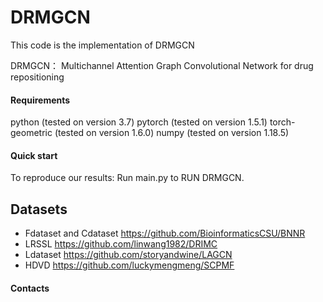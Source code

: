 
# DRMGCN
This code is the implementation of DRMGCN

DRMGCN： Multichannel Attention Graph Convolutional Network for drug repositioning
#### Requirements

python (tested on version 3.7)
pytorch (tested on version 1.5.1)
torch-geometric (tested on version 1.6.0)
numpy (tested on version 1.18.5)

#### Quick start

To reproduce our results:
Run main.py to RUN DRMGCN.

## Datasets
* Fdataset and Cdataset https://github.com/BioinformaticsCSU/BNNR
* LRSSL https://github.com/linwang1982/DRIMC
* Ldataset https://github.com/storyandwine/LAGCN
* HDVD https://github.com/luckymengmeng/SCPMF

#### Contacts


